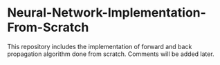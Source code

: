 # Neural-Network-Implementation-From-Scratch
This repository includes the implementation of forward and back propagation algorithm done from scratch. Comments will be added later.
